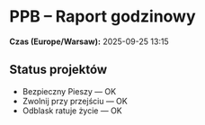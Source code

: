# PPB – Raport godzinowy
**Czas (Europe/Warsaw):** 2025-09-25 13:15

## Status projektów
- Bezpieczny Pieszy — OK
- Zwolnij przy przejściu — OK
- Odblask ratuje życie — OK


